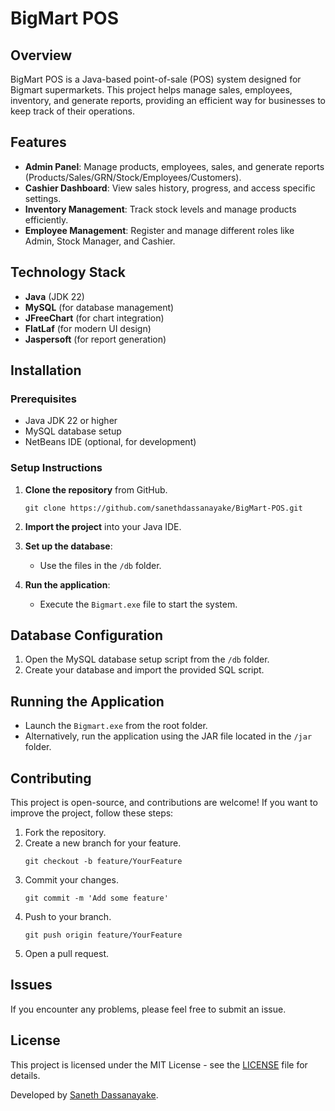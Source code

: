 # BigMart POS

## Overview

BigMart POS is a Java-based point-of-sale (POS) system designed for Bigmart supermarkets. This project helps manage sales, employees, inventory, and generate reports, providing an efficient way for businesses to keep track of their operations.

## Features

- **Admin Panel**: Manage products, employees, sales, and generate reports (Products/Sales/GRN/Stock/Employees/Customers).
- **Cashier Dashboard**: View sales history, progress, and access specific settings.
- **Inventory Management**: Track stock levels and manage products efficiently.
- **Employee Management**: Register and manage different roles like Admin, Stock Manager, and Cashier.

## Technology Stack

- **Java** (JDK 22)
- **MySQL** (for database management)
- **JFreeChart** (for chart integration)
- **FlatLaf** (for modern UI design)
- **Jaspersoft** (for report generation)

## Installation

### Prerequisites

- Java JDK 22 or higher
- MySQL database setup
- NetBeans IDE (optional, for development)

### Setup Instructions

1. **Clone the repository** from GitHub.
   ```
   git clone https://github.com/sanethdassanayake/BigMart-POS.git
3. **Import the project** into your Java IDE.

4. **Set up the database**:
   - Use the files in the `/db` folder.

5. **Run the application**:
   - Execute the `Bigmart.exe` file to start the system.

## Database Configuration

1. Open the MySQL database setup script from the `/db` folder.
2. Create your database and import the provided SQL script.

## Running the Application

- Launch the `Bigmart.exe` from the root folder.
- Alternatively, run the application using the JAR file located in the `/jar` folder.

## Contributing

This project is open-source, and contributions are welcome! If you want to improve the project, follow these steps:

1. Fork the repository.
2. Create a new branch for your feature.
   ```
   git checkout -b feature/YourFeature
4. Commit your changes.
   ```
   git commit -m 'Add some feature'
6. Push to your branch.
   ```
   git push origin feature/YourFeature
8. Open a pull request.

## Issues

If you encounter any problems, please feel free to submit an issue.

## License

This project is licensed under the MIT License - see the [LICENSE](LICENSE) file for details.

Developed by [Saneth Dassanayake](https://github.com/SanethDassanayake).
